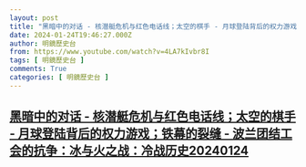 ```yaml
---
layout: post
title: "黑暗中的对话 - 核潜艇危机与红色电话线；太空的棋手 - 月球登陆背后的权力游戏；铁幕的裂缝 - 波兰团结工会的抗争：冰与火之战：冷战历史20240124"
date: 2024-01-24T19:46:27.000Z
author: 明鏡歷史台
from: https://www.youtube.com/watch?v=4LA7kIvbr8I
tags: [ 明鏡歷史台 ]
comments: True
categories: [ 明鏡歷史台 ]
---
```

<!--1706125587000-->
[黑暗中的对话 - 核潜艇危机与红色电话线；太空的棋手 - 月球登陆背后的权力游戏；铁幕的裂缝 - 波兰团结工会的抗争：冰与火之战：冷战历史20240124](https://www.youtube.com/watch?v=4LA7kIvbr8I)
------

<div>

</div>
